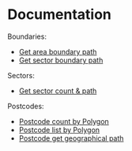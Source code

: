 Documentation
=============

Boundaries:
* [Get area boundary path](Boundaries/Get_area_boundary_path.md)
* [Get sector boundary path](Boundaries/Get_sector_boundary_path.md)

Sectors:
* [Get sector count & path](Sectors/Get_sector_count_path.md)

Postcodes:
* [Postcode count by Polygon](Postcodes/Postcode_count_by_Polygon.md)
* [Postcode list by Polygon](Postcodes/Postcode_list_by_Polygon.md)
* [Postcode get geographical path](Postcodes/Postcode_get_geographical_path.md)